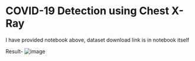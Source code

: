 # COVID-19 Detection using Chest X-Ray
I have provided notebook above, dataset download link is in notebook itself

Result-
![image](https://user-images.githubusercontent.com/44463981/120757465-35665b00-c52e-11eb-82b6-1563ad37d46c.png)
